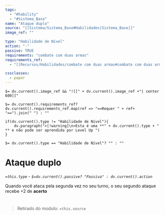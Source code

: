 ```yaml
---
tags:
  - "#hability"
  - "#Sistema_Base"
name: "Ataque duplo"
source: "[[Sistema/Sistema_Base#Habilidades|Sistema_Base]]"
image_ref: ""

type: "Habilidade de Nível"
action: "-"
passive: TRUE
requirements: "combate com duas armas"
requirements_ref: 
  - "[[Recursos/Habilidades/combate com duas armas#combate com duas armas|combate com duas armas]]" 

cssclasses:
  - paper
---
```

`$= dv.current().image_ref && "![[" + dv.current().image_ref +"| center 600]]"`


`$= dv.current().requirements_ref? dv.current().requirements_ref.map(ref => "==Requer " + ref+ "==").join(" ") : ""`

```dataviewjs
if(dv.current().type != "Habilidade de Nível"){
	dv.paragraph(">[!warning]\n>Esta é uma **" + dv.current().type + " ** e não pode ser aprendida por Level Up ")
}
```


`$= dv.current().type == "Habilidade de Nível"? "" : ""`
# Ataque duplo
*`=this.type` - `$=dv.current().passive? "Passiva" : dv.current().action`*

Quando você ataca pela segunda vez no seu turno, o seu segundo ataque recebe +2 de **acerto**


#
> Retirado do modulo: `=this.source`